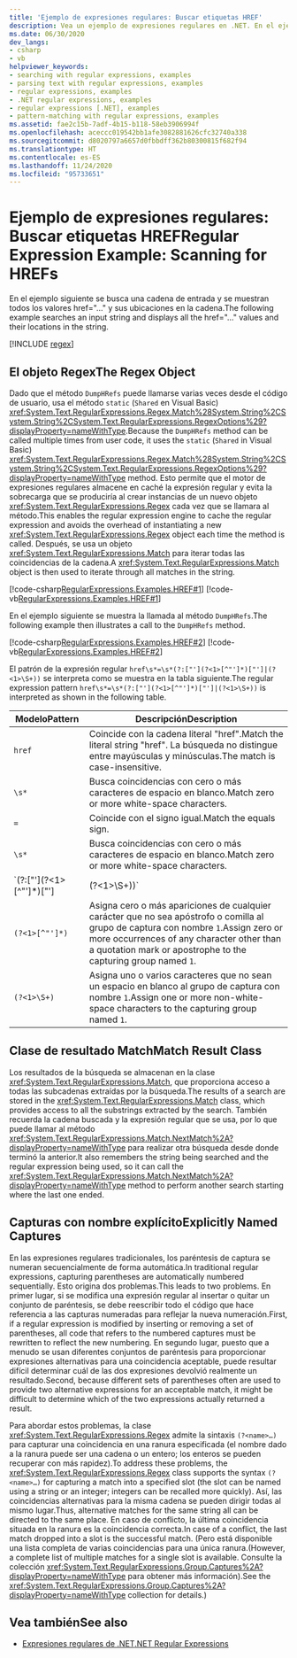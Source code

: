 ```yaml
---
title: 'Ejemplo de expresiones regulares: Buscar etiquetas HREF'
description: Vea un ejemplo de expresiones regulares en .NET. En el ejemplo se busca una cadena de entrada y se muestran todos los valores href y sus ubicaciones.
ms.date: 06/30/2020
dev_langs:
- csharp
- vb
helpviewer_keywords:
- searching with regular expressions, examples
- parsing text with regular expressions, examples
- regular expressions, examples
- .NET regular expressions, examples
- regular expressions [.NET], examples
- pattern-matching with regular expressions, examples
ms.assetid: fae2c15b-7adf-4b15-b118-58eb3906994f
ms.openlocfilehash: aceccc019542bb1afe3082881626cfc32740a338
ms.sourcegitcommit: d8020797a6657d0fbbdff362b80300815f682f94
ms.translationtype: HT
ms.contentlocale: es-ES
ms.lasthandoff: 11/24/2020
ms.locfileid: "95733651"
---
```

# <a name="regular-expression-example-scanning-for-hrefs"></a><span data-ttu-id="e18e5-104">Ejemplo de expresiones regulares: Buscar etiquetas HREF</span><span class="sxs-lookup"><span data-stu-id="e18e5-104">Regular Expression Example: Scanning for HREFs</span></span>

<span data-ttu-id="e18e5-105">En el ejemplo siguiente se busca una cadena de entrada y se muestran todos los valores href="…" y sus ubicaciones en la cadena.</span><span class="sxs-lookup"><span data-stu-id="e18e5-105">The following example searches an input string and displays all the href="…" values and their locations in the string.</span></span>  

[!INCLUDE [regex](../../../includes/regex.md)]

## <a name="the-regex-object"></a><span data-ttu-id="e18e5-106">El objeto Regex</span><span class="sxs-lookup"><span data-stu-id="e18e5-106">The Regex Object</span></span>

 <span data-ttu-id="e18e5-107">Dado que el método `DumpHRefs` puede llamarse varias veces desde el código de usuario, usa el método `static` (`Shared` en Visual Basic) <xref:System.Text.RegularExpressions.Regex.Match%28System.String%2CSystem.String%2CSystem.Text.RegularExpressions.RegexOptions%29?displayProperty=nameWithType>.</span><span class="sxs-lookup"><span data-stu-id="e18e5-107">Because the `DumpHRefs` method can be called multiple times from user code, it uses the `static` (`Shared` in Visual Basic) <xref:System.Text.RegularExpressions.Regex.Match%28System.String%2CSystem.String%2CSystem.Text.RegularExpressions.RegexOptions%29?displayProperty=nameWithType> method.</span></span> <span data-ttu-id="e18e5-108">Esto permite que el motor de expresiones regulares almacene en caché la expresión regular y evita la sobrecarga que se produciría al crear instancias de un nuevo objeto <xref:System.Text.RegularExpressions.Regex> cada vez que se llamara al método.</span><span class="sxs-lookup"><span data-stu-id="e18e5-108">This enables the regular expression engine to cache the regular expression and avoids the overhead of instantiating a new <xref:System.Text.RegularExpressions.Regex> object each time the method is called.</span></span> <span data-ttu-id="e18e5-109">Después, se usa un objeto <xref:System.Text.RegularExpressions.Match> para iterar todas las coincidencias de la cadena.</span><span class="sxs-lookup"><span data-stu-id="e18e5-109">A <xref:System.Text.RegularExpressions.Match> object is then used to iterate through all matches in the string.</span></span>  
  
 [!code-csharp[RegularExpressions.Examples.HREF#1](../../../samples/snippets/csharp/VS_Snippets_CLR/RegularExpressions.Examples.HREF/cs/example.cs#1)]
 [!code-vb[RegularExpressions.Examples.HREF#1](../../../samples/snippets/visualbasic/VS_Snippets_CLR/RegularExpressions.Examples.HREF/vb/example.vb#1)]  
  
 <span data-ttu-id="e18e5-110">En el ejemplo siguiente se muestra la llamada al método `DumpHRefs`.</span><span class="sxs-lookup"><span data-stu-id="e18e5-110">The following example then illustrates a call to the `DumpHRefs` method.</span></span>  
  
 [!code-csharp[RegularExpressions.Examples.HREF#2](../../../samples/snippets/csharp/VS_Snippets_CLR/RegularExpressions.Examples.HREF/cs/example.cs#2)]
 [!code-vb[RegularExpressions.Examples.HREF#2](../../../samples/snippets/visualbasic/VS_Snippets_CLR/RegularExpressions.Examples.HREF/vb/example.vb#2)]  
  
 <span data-ttu-id="e18e5-111">El patrón de la expresión regular `href\s*=\s*(?:["'](?<1>[^"']*)["']|(?<1>\S+))` se interpreta como se muestra en la tabla siguiente.</span><span class="sxs-lookup"><span data-stu-id="e18e5-111">The regular expression pattern `href\s*=\s*(?:["'](?<1>[^"']*)["']|(?<1>\S+))` is interpreted as shown in the following table.</span></span>  
  
|<span data-ttu-id="e18e5-112">Modelo</span><span class="sxs-lookup"><span data-stu-id="e18e5-112">Pattern</span></span>|<span data-ttu-id="e18e5-113">Descripción</span><span class="sxs-lookup"><span data-stu-id="e18e5-113">Description</span></span>|  
|-------------|-----------------|  
|`href`|<span data-ttu-id="e18e5-114">Coincide con la cadena literal "href".</span><span class="sxs-lookup"><span data-stu-id="e18e5-114">Match the literal string "href".</span></span> <span data-ttu-id="e18e5-115">La búsqueda no distingue entre mayúsculas y minúsculas.</span><span class="sxs-lookup"><span data-stu-id="e18e5-115">The match is case-insensitive.</span></span>|  
|`\s*`|<span data-ttu-id="e18e5-116">Busca coincidencias con cero o más caracteres de espacio en blanco.</span><span class="sxs-lookup"><span data-stu-id="e18e5-116">Match zero or more white-space characters.</span></span>|  
|`=`|<span data-ttu-id="e18e5-117">Coincide con el signo igual.</span><span class="sxs-lookup"><span data-stu-id="e18e5-117">Match the equals sign.</span></span>|  
|`\s*`|<span data-ttu-id="e18e5-118">Busca coincidencias con cero o más caracteres de espacio en blanco.</span><span class="sxs-lookup"><span data-stu-id="e18e5-118">Match zero or more white-space characters.</span></span>|  
|`(?:\["'\](?<1>\[^"'\]*)["']|(?<1>\S+))`|<span data-ttu-id="e18e5-119">Coincide con uno de los siguientes sin asignar el resultado a un grupo capturado:</span><span class="sxs-lookup"><span data-stu-id="e18e5-119">Match one of the following without assigning the result to a captured group:</span></span><br /> <ul><li><p><span data-ttu-id="e18e5-120">Una comilla o un apóstrofo, seguido de cero o más apariciones de cualquier carácter que no sea una comilla o un apóstrofo, seguido por una comilla o un apóstrofo.</span><span class="sxs-lookup"><span data-stu-id="e18e5-120">A quotation mark or apostrophe, followed by zero or more occurrences of any character other than a quotation mark or apostrophe, followed by a quotation mark or apostrophe.</span></span> <span data-ttu-id="e18e5-121">El grupo con nombre `1` se incluye en este patrón.</span><span class="sxs-lookup"><span data-stu-id="e18e5-121">The group named `1` is included in this pattern.</span></span></p></li><li><p><span data-ttu-id="e18e5-122">Uno o varios caracteres que no son espacios en blanco.</span><span class="sxs-lookup"><span data-stu-id="e18e5-122">One or more non-white-space characters.</span></span> <span data-ttu-id="e18e5-123">El grupo con nombre `1` se incluye en este patrón.</span><span class="sxs-lookup"><span data-stu-id="e18e5-123">The group named `1` is included in this pattern.</span></span></p></li></ul>|  
|`(?<1>[^"']*)`|<span data-ttu-id="e18e5-124">Asigna cero o más apariciones de cualquier carácter que no sea apóstrofo o comilla al grupo de captura con nombre `1`.</span><span class="sxs-lookup"><span data-stu-id="e18e5-124">Assign zero or more occurrences of any character other than a quotation mark or apostrophe to the capturing group named `1`.</span></span>|  
|`(?<1>\S+)`|<span data-ttu-id="e18e5-125">Asigna uno o varios caracteres que no sean un espacio en blanco al grupo de captura con nombre `1`.</span><span class="sxs-lookup"><span data-stu-id="e18e5-125">Assign one or more non-white-space characters to the capturing group named `1`.</span></span>|  
  
## <a name="match-result-class"></a><span data-ttu-id="e18e5-126">Clase de resultado Match</span><span class="sxs-lookup"><span data-stu-id="e18e5-126">Match Result Class</span></span>  

 <span data-ttu-id="e18e5-127">Los resultados de la búsqueda se almacenan en la clase <xref:System.Text.RegularExpressions.Match>, que proporciona acceso a todas las subcadenas extraídas por la búsqueda.</span><span class="sxs-lookup"><span data-stu-id="e18e5-127">The results of a search are stored in the <xref:System.Text.RegularExpressions.Match> class, which provides access to all the substrings extracted by the search.</span></span> <span data-ttu-id="e18e5-128">También recuerda la cadena buscada y la expresión regular que se usa, por lo que puede llamar al método <xref:System.Text.RegularExpressions.Match.NextMatch%2A?displayProperty=nameWithType> para realizar otra búsqueda desde donde terminó la anterior.</span><span class="sxs-lookup"><span data-stu-id="e18e5-128">It also remembers the string being searched and the regular expression being used, so it can call the <xref:System.Text.RegularExpressions.Match.NextMatch%2A?displayProperty=nameWithType> method to perform another search starting where the last one ended.</span></span>  
  
## <a name="explicitly-named-captures"></a><span data-ttu-id="e18e5-129">Capturas con nombre explícito</span><span class="sxs-lookup"><span data-stu-id="e18e5-129">Explicitly Named Captures</span></span>  

 <span data-ttu-id="e18e5-130">En las expresiones regulares tradicionales, los paréntesis de captura se numeran secuencialmente de forma automática.</span><span class="sxs-lookup"><span data-stu-id="e18e5-130">In traditional regular expressions, capturing parentheses are automatically numbered sequentially.</span></span> <span data-ttu-id="e18e5-131">Esto origina dos problemas.</span><span class="sxs-lookup"><span data-stu-id="e18e5-131">This leads to two problems.</span></span> <span data-ttu-id="e18e5-132">En primer lugar, si se modifica una expresión regular al insertar o quitar un conjunto de paréntesis, se debe reescribir todo el código que hace referencia a las capturas numeradas para reflejar la nueva numeración.</span><span class="sxs-lookup"><span data-stu-id="e18e5-132">First, if a regular expression is modified by inserting or removing a set of parentheses, all code that refers to the numbered captures must be rewritten to reflect the new numbering.</span></span> <span data-ttu-id="e18e5-133">En segundo lugar, puesto que a menudo se usan diferentes conjuntos de paréntesis para proporcionar expresiones alternativas para una coincidencia aceptable, puede resultar difícil determinar cuál de las dos expresiones devolvió realmente un resultado.</span><span class="sxs-lookup"><span data-stu-id="e18e5-133">Second, because different sets of parentheses often are used to provide two alternative expressions for an acceptable match, it might be difficult to determine which of the two expressions actually returned a result.</span></span>  
  
 <span data-ttu-id="e18e5-134">Para abordar estos problemas, la clase <xref:System.Text.RegularExpressions.Regex> admite la sintaxis `(?<name>…)` para capturar una coincidencia en una ranura especificada (el nombre dado a la ranura puede ser una cadena o un entero; los enteros se pueden recuperar con más rapidez).</span><span class="sxs-lookup"><span data-stu-id="e18e5-134">To address these problems, the <xref:System.Text.RegularExpressions.Regex> class supports the syntax `(?<name>…)` for capturing a match into a specified slot (the slot can be named using a string or an integer; integers can be recalled more quickly).</span></span> <span data-ttu-id="e18e5-135">Así, las coincidencias alternativas para la misma cadena se pueden dirigir todas al mismo lugar.</span><span class="sxs-lookup"><span data-stu-id="e18e5-135">Thus, alternative matches for the same string all can be directed to the same place.</span></span> <span data-ttu-id="e18e5-136">En caso de conflicto, la última coincidencia situada en la ranura es la coincidencia correcta.</span><span class="sxs-lookup"><span data-stu-id="e18e5-136">In case of a conflict, the last match dropped into a slot is the successful match.</span></span> <span data-ttu-id="e18e5-137">(Pero está disponible una lista completa de varias coincidencias para una única ranura.</span><span class="sxs-lookup"><span data-stu-id="e18e5-137">(However, a complete list of multiple matches for a single slot is available.</span></span> <span data-ttu-id="e18e5-138">Consulte la colección <xref:System.Text.RegularExpressions.Group.Captures%2A?displayProperty=nameWithType> para obtener más información).</span><span class="sxs-lookup"><span data-stu-id="e18e5-138">See the <xref:System.Text.RegularExpressions.Group.Captures%2A?displayProperty=nameWithType> collection for details.)</span></span>  
  
## <a name="see-also"></a><span data-ttu-id="e18e5-139">Vea también</span><span class="sxs-lookup"><span data-stu-id="e18e5-139">See also</span></span>

- [<span data-ttu-id="e18e5-140">Expresiones regulares de .NET</span><span class="sxs-lookup"><span data-stu-id="e18e5-140">.NET Regular Expressions</span></span>](regular-expressions.md)
